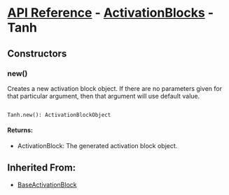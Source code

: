 # [API Reference](../../API.md) - [ActivationBlocks](../ActivationBlocks.md) - Tanh

## Constructors

### new()

Creates a new activation block object. If there are no parameters given for that particular argument, then that argument will use default value.

```

Tanh.new(): ActivationBlockObject

```

#### Returns:

* ActivationBlock: The generated activation block object.

## Inherited From:

* [BaseActivationBlock](BaseActivationBlock.md)
